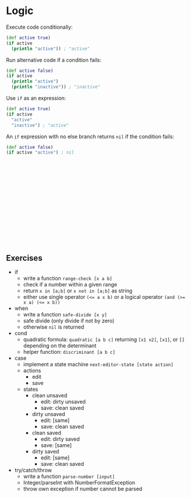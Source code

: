 # Logic

Execute code conditionally:

```clojure
(def active true)
(if active
  (println "active")) ; "active"
```

Run alternative code if a condition fails:

```clojure
(def active false)
(if active
  (println "active")
  (println "inactive")) ; "inactive"
```

Use `if` as an expression:

```clojure
(def active true)
(if active
  "active"
  "inactive") ; "active"
```

An `if` expression with no else branch returns `nil` if the condition fails:

```clojure
(def active false)
(if active "active") ; nil
```

```clojure
```

```clojure
```

```clojure
```

```clojure
```

```clojure
```

```clojure
```

```clojure
```

```clojure
```

```clojure
```

```clojure
```

```clojure
```

```clojure
```

```clojure
```

```clojure
```

```clojure
```

```clojure
```

```clojure
```

## Exercises

- if
    - write a function `range-check [x a b]`
    - check if a number within a given range
    - return `x in [a;b]` or `x not in [a;b]` as string
    - either use single operator `(<= a x b)` or a logical operator `(and (>= x a) (<= x b))`
- when
    - write a function `safe-divide [x y]`
    - safe divide (only divide if not by zero)
    - otherwise `nil` is returned
- cond
    - quadratic formula: `quadratic [a b c]` returning `[x1 x2]`, `[x1]`, or `[]` depending on the determinant
    - helper function: `discriminant [a b c]`
- case
    - implement a state machine `next-editor-state [state action]`
    - actions
        - edit
        - save
    - states
        - clean unsaved
            - edit: dirty unsaved
            - save: clean saved
        - dirty unsaved
            - edit: [same]
            - save: clean saved
        - clean saved
            - edit: dirty saved
            - save: [same]
        - dirty saved
            - edit: [same]
            - save: clean saved
- try/catch/throw
    - write a function `parse-number [input]`
    - Integer/parseInt with NumberFormatException
    - throw own exception if number cannot be parsed
